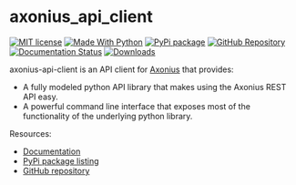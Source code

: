 # axonius_api_client

[![MIT license](https://img.shields.io/badge/License-MIT-blue.svg)](https://lbesson.mit-license.org/)
[![Made With Python](https://img.shields.io/badge/Made%20with-Python-1f425f.svg)](https://www.python.org/)
[![PyPi package](https://badge.fury.io/py/axonius-api-client.svg)](https://pypi.org/project/axonius-api-client/)
[![GitHub Repository](https://badge.fury.io/gh/Axonius%2Faxonius_api_client.svg)](https://github.com/Axonius/axonius_api_client)
[![Documentation Status](https://readthedocs.org/projects/axonius-api-client/badge/?version=latest)](https://axonius-api-client.readthedocs.io/en/latest/?badge=latest)
[![Downloads](https://pepy.tech/badge/axonius-api-client)](https://pepy.tech/project/axonius-api-client)

axonius-api-client is an API client for [Axonius](https://axonius.com) that
provides:

- A fully modeled python API library that makes using the Axonius REST API easy.
- A powerful command line interface that exposes most of the functionality of
  the underlying python library.

Resources:

- [Documentation](https://axonius-api-client.readthedocs.io/)
- [PyPi package listing](https://pypi.org/project/axonius-api-client/)
- [GitHub repository](https://github.com/Axonius/axonius_api_client)

